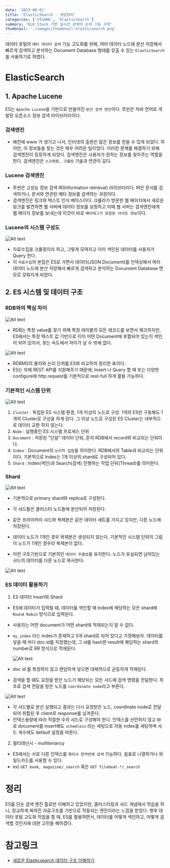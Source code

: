 ```yaml
---
date: '2023-09-01'
title: 'ElasticSearch - 개념정리'
categories: ['VISANG', 'ElasticSearch']
summary: 'ELK Stack 기반 실시간 검색어 순위 기능 구현'
thumbnail: './images/thumbnail-elasticsearch.png'
---
```


데이터 포털의 `메타 데이터 검색` 기능 고도화를 위해, 여러 데이터 노드에 분산 저장해서 빠르게 검색하고 분석하는 Document Database 형태를 갖출 수 있는 `ElasticSearch`를 사용하기로 하였다.

# ElasticSearch

## 1. Apache Lucene

ES는 `Apache Lucene`을 기반으로 만들어진 `분산 검색 엔진`이다. 루씬은 자바 언어로 개발된 오픈소스 정보 검색 라이브러리이다.

### 검색엔진

- 예전에 www 가 생기고 나서, 인터넷의 출현은 많은 정보를 얻을 수 있게 되었다. 하지만, 이 정보들을 찾는 것은 매우 어려운 일이었다. 이러한 문제를 해결하기 위해 검색엔진이 등장하게 되었다. 검색엔진은 사용자가 원하는 정보를 찾아주는 역할을 한다. 검색엔진은 `스크래핑, 크롤링` 기술과 연관이 깊다.

### Lucene 검색엔진

- 루씬은 고성능 정보 검색 IR(Information retrieval) 라이브러리다. IR은 문서를 검색하거나, 문서와 연관된 메타 정보를 검색하는 과정이다.
- 검색엔진은 링크와 텍스트 인식 베이스이다. 크롤러가 방문한 웹 페이지에서 새로운 링크를 발견하면 웹 서버에 데이터 정보를 요청하고 이때 웹 서버는 검색엔진에게 웹 페이지 정보를 보내는데 이것이 바로 `메타태그가 포함된 사이트 정보`이다.

### Lucene의 시스템 구성도

![Alt text](image-7.png)

- 자료수집을 크롤링이라 하고, 그렇게 모여지고 이미 색인된 데이터를 사용자가 Query 한다.
- 이 `자료수집`의 본집은 ES로 가면서 데이터(JSON Document)를 인덱싱해서 여러 데이터 노드에 분산 저장해서 빠르게 검색하고 분석하는 Document Database 면모로 갖춰지게 되었다.

## 2. ES 시스템 및 데이터 구조

### RDB와의 핵심 차이

![Alt text](image-8.png)

- RDB는 특정 value를 찾기 위해 특정 테이블의 모든 레코드를 보면서 체크하지만, ES에서는 특정 텍스트 값 기반으로 이미 어떤 Document에 포함되어 있는지 색인이 되어 있어서, 찾는 속도에서 차이가 날 수 밖에 없다.

![Alt text](image-9.png)

- RDBMS의 물리와 논리 단위를 ES와 비교하여 정리한 표이다.
- ES는 자체 REST API를 지원해주기 때문에, Insert 나 Query 할 때 또는 다양한 configure에 http request를 기본적으로 rest-full 하게 활용 가능하다.

### 기본적인 시스템 단위

![Alt text](image-16.png)

1. `Cluster` : 독립된 ES 시스템 환경, 1개 이상의 노드로 구성. 1개의 ES만 구동해도 1개의 Cluster로 구성을 하게 된다. 그 이상 노드로 구성된 ES Cluster는 내부적으로 데이터 교환 하지 않는다.
2. `Node` : 실행중인 ES 시스템 프로세스 단위
3. `Document` : 저장된 "단일" 데이터 단위, 흔히 RDB에서 record와 비교되는 단위이다.
4. `Index` : Document의 `논리적 집합`을 의미한다. RDB에서의 Table과 비교되는 단위이다. 기본적으로 Index는 1개 이상의 shard로 구성되어 있다.
5. `Shard` : Index(색인)과 Search(검색) 진행하는 작업 단위(Thread)를 의미한다.

### Shard

![Alt text](image-17.png)

- 기본적으로 primary shard와 replica로 구성된다.
- 각 샤드들은 클러스터 노드들에 분산되어 저장된다.
- 같은 프라이머리 샤드와 복제본은 같은 데이터 세트를 가지고 있지만, 다른 노드에 저장된다.
- 데이터 노드가 1개인 경우 복제본은 생성되지 않는다. 기본적인 시스템 단위의 그림이 노드가 1개인 경우라 복제본이 없다.

- 이런 구조기반으로 기본적인 `데이터 무결성`을 유지한다. 노드가 유실되면 남아있는 샤드의 데이터를 다른 노드로 복사한다.

![Alt text](image-12.png)

### ES 데이터 활용하기

1. ES 데이터 Insert와 Shard

- ES에 데이터가 입력될 떄, 데이터를 색인할 때 Index에 해당하는 모든 shard에 `Round Robin` 방식으로 입력된다.
- 사용자는 어떤 document가 어떤 shard에 적재되는지 알 수 없다.
- `my_index` 라는 index가 존재하고 5개 shard로 되어 있다고 가정해보자. 데이터를 넣을 때 마다 doc id를 지정했는데, 그 id를 hash한 result에 해당하는 shard의 number로 RR 방식으로 적재된다.

  ![Alt text](image-18.png)

- doc id 를 특정하지 않고 랜덤하게 넣으면 대체적으로 균등하게 적재된다.
- 검색을 할 떄도 요청을 받은 노드가 해당되는 모든 샤드에 검색 명령을 전달한다. 최초로 검색 전달을 받은 노드를 `coordinate node`라고 부른다.

![Alt text](image-19.png)

- 각 샤드별로 분산 실행되고 결과는 다시 요청받은 노드, coordinate node로 전달되어 취합된 후 client로 response를 넘겨준다.
- 인덱스용량에 따라 적절한 수의 샤드로 구성해야 한다. 인덱스를 선언하지 않고 바로 document를 insert해도 `schemless` 라는 세팅으로 자동 index를 세팅하며 샤드 개수에도 default 설정을 따른다.

2. 멀티테넌시 - multitenancy

- ES에서는 서로 다른 인덱스를 `묶어서 한꺼번에 검색` 가능하다. 쉼표로 나열하거나 와일드카드를 사용할 수 있다.
- ex) `GET book, magazine/_search` 혹은 `GET filebeat-*/_search`

# 정리

ES를 단순 검색 엔진 툴로만 이해하고 있었지만, 클러스터링과 샤드 개념에서 학습을 하니, 정교하게 짜여진 자료구조를 기반으로 작동되는 엔진이라는 느낌을 받았다. 향후 데이터 포털 고도화 작업을 할 때, ES를 활용하면서, 데이터를 어떻게 색인하고, 어떻게 검색할 것인지에 대한 고민을 해야겠다.

# 참고링크

- [새로운 Elasticsearch 데이터 구조 이해하기](https://velog.io/@qlgks1/Elasticsearch-%EB%A3%A8%EC%94%AC-%EA%B8%B0%EB%B3%B8-%EA%B0%9C%EB%85%90%EA%B3%BC-ES-%EC%8B%9C%EC%8A%A4%ED%85%9C-%EB%B0%8F-%EB%8D%B0%EC%9D%B4%ED%84%B0-%EA%B5%AC%EC%A1%B0Node-Index-Shard-%EC%9D%B4%ED%95%B4%ED%95%98%EA%B8%B0)
